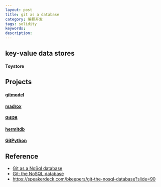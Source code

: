 ```yaml
---
layout: post
title: git as a database
category: 编程开发
tags: solidity
keywords: 
description: 
---
```


## key-value data stores

#### Toystore


## Projects

#### [gitmodel](https://github.com/pauldowman/gitmodel)

#### [madrox](https://github.com/technoweenie/madrox)

#### [GitDB](https://github.com/gitpython-developers/gitdb)

#### [hermitdb](https://github.com/hermits-grove/hermitdb)

#### [GitPython](https://github.com/gitpython-developers/GitPython)

## Reference

* [Git as a NoSql database](https://www.kenneth-truyers.net/2016/10/13/git-nosql-database/)
* [Git: the NoSQL database](https://opensoul.org/2011/09/01/git-the-nosql-database/)
* <https://speakerdeck.com/bkeepers/git-the-nosql-database?slide=90>